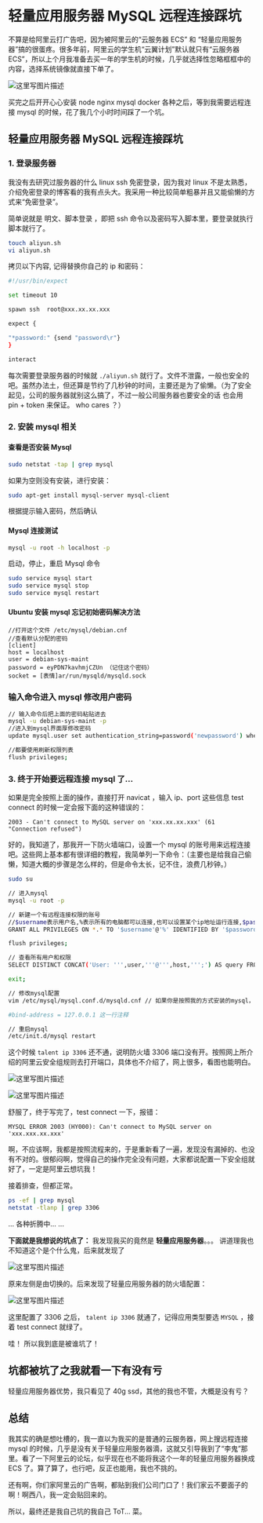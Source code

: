 # 轻量应用服务器 MySQL 远程连接踩坑

不算是给阿里云打广告吧，因为被阿里云的“云服务器 ECS” 和 “轻量应用服务器”搞的很蛋疼。很多年前，阿里云的学生机“云翼计划”默认就只有“云服务器 ECS”，所以上个月我准备去买一年的学生机的时候，几乎就选择性忽略框框中的内容，选择系统镜像就直接下单了。

![这里写图片描述](https://chatflow-files-cdn-1256085166.file.myqcloud.com/80/v2-777df1cf8577588921a93dc486c2af41_hd.jpg)

买完之后开开心心安装 node nginx mysql docker 各种之后，等到我需要远程连接 mysql 的时候，花了我几个小时时间踩了一个坑。

## 轻量应用服务器 MySQL 远程连接踩坑

### 1. 登录服务器

我没有去研究过服务器的什么 linux ssh 免密登录，因为我对 linux 不是太熟悉，介绍免密登录的博客看的我有点头大。我采用一种比较简单粗暴并且又能偷懒的方式来“免密登录”。

简单说就是 明文、脚本登录 ，即把 ssh 命令以及密码写入脚本里，要登录就执行脚本就行了。

```bash
touch aliyun.sh
vi aliyun.sh
```

拷贝以下内容, 记得替换你自己的 ip 和密码：

```bash
#!/usr/bin/expect

set timeout 10

spawn ssh  root@xxx.xx.xx.xxx

expect {

"*password:" {send "password\r"}
}

interact
```

每次需要登录服务器的时候就 `./aliyun.sh` 就行了。文件不泄露，一般也安全的吧。虽然办法土，但还算是节约了几秒钟的时间，主要还是为了偷懒。（为了安全起见，公司的服务器就别这么搞了，不过一般公司服务器也要安全的话 也会用 pin + token 来保证。 who cares ？）

### 2. 安装 mysql 相关

#### 查看是否安装 Mysql

```bash
sudo netstat -tap | grep mysql
```

如果为空则没有安装，进行安装：

```bash
sudo apt-get install mysql-server mysql-client
```

根据提示输入密码，然后确认

#### Mysql 连接测试

```bash
mysql -u root -h localhost -p
```

启动，停止，重启 Mysql 命令

```bash
sudo service mysql start
sudo service mysql stop
sudo service mysql restart
```

#### Ubuntu 安装 mysql 忘记初始密码解决方法

```
//打开这个文件 /etc/mysql/debian.cnf
//查看默认分配的密码
[client]
host = localhost
user = debian-sys-maint
password = eyPDN7kavhmjCZUn （记住这个密码）
socket = [表情]ar/run/mysqld/mysqld.sock
```

### 输入命令进入 mysql 修改用户密码

```bash
// 输入命令后把上面的密码粘贴进去
mysql -u debian-sys-maint -p
//进入到mysql界面厚修改密码
update mysql.user set authentication_string=password('newpassword') where user='root';

//都要使用刷新权限列表
flush privileges;
```

### 3. 终于开始要远程连接 mysql 了...

如果是完全按照上面的操作，直接打开 navicat ，输入 ip、port 这些信息 test connect 的时候一定会报下面的这种错误的：

```
2003 - Can't connect to MySQL server on 'xxx.xx.xx.xxx' (61 "Connection refused")
```

好的，我知道了，那我开一下防火墙端口，设置一个 mysql 的账号用来远程连接吧。这些网上基本都有很详细的教程，我简单列一下命令：（主要也是给我自己偷懒，知道大概的步骤是怎么样的，但是命令太长，记不住，浪费几秒钟。）

```bash
sudo su

// 进入mysql
mysql -u root -p

// 新建一个有远程连接权限的账号
//$username表示用户名,%表示所有的电脑都可以连接,也可以设置某个ip地址运行连接,$password表示密码
GRANT ALL PRIVILEGES ON *.* TO '$username'@'%' IDENTIFIED BY '$password' WITH GRANT OPTION;

flush privileges;

// 查看所有用户和权限
SELECT DISTINCT CONCAT('User: ''',user,'''@''',host,''';') AS query FROM mysql.user;

exit;

// 修改mysql配置
vim /etc/mysql/mysql.conf.d/mysqld.cnf // 如果你是按照我的方式安装的mysql， bind-address 这一行是在这个文件

#bind-address = 127.0.0.1 这一行注释

// 重启mysql
/etc/init.d/mysql restart
```

这个时候 `talent ip 3306` 还不通，说明防火墙 3306 端口没有开。按照网上所介绍的阿里云安全组规则去打开端口，具体也不介绍了，网上很多，看图也能明白。

![这里写图片描述](https://chatflow-files-cdn-1256085166.file.myqcloud.com/80/v2-8852fbf2c74555fceb4e9c6d8b596668_hd.jpg)

![这里写图片描述](https://chatflow-files-cdn-1256085166.file.myqcloud.com/80/v2-e22f395fc0cb034514fc782980f86496_hd.jpg)

舒服了，终于写完了，test connect 一下，报错：

```
MYSQL ERROR 2003 (HY000): Can't connect to MySQL server on 'xxx.xxx.xx.xxx'
```

啊，不应该啊，我都是按照流程来的，于是重新看了一遍，发现没有漏掉的、也没有不对的。很郁闷啊，觉得自己的操作完全没有问题，大家都说配置一下安全组就好了，一定是阿里云想坑我！

接着排查，但都正常。

```bash
ps -ef | grep mysql
netstat -tlanp | grep 3306
```

...
各种折腾中...
...

**下面就是我想说的坑点了：** 我发现我买的竟然是 **轻量应用服务器**。。。 讲道理我也不知道这个是个什么鬼，后来就发现了

![这里写图片描述](https://chatflow-files-cdn-1256085166.file.myqcloud.com/80/v2-777df1cf8577588921a93dc486c2af41_hd.jpg)

原来左侧是由切换的。后来发现了轻量应用服务器的防火墙配置：

![这里写图片描述](https://chatflow-files-cdn-1256085166.file.myqcloud.com/80/v2-278bf0987d3037bb8e3f8173755a00b6_hd.jpg)

这里配置了 3306 之后， `talent ip 3306` 就通了，记得应用类型要选 `MYSQL` ，接着 test connect 就绿了。

哇！ 所以我到底是被谁坑了！

## 坑都被坑了之我就看一下有没有亏

轻量应用服务器优势，我只看见了 40g ssd，其他的我也不管，大概是没有亏？

## 总结

我其实的确是想吐槽的，我一直以为我买的是普通的云服务器，网上搜远程连接 mysql 的时候，几乎是没有关于轻量应用服务器滴，这就又引导我到了“李鬼”那里。看了一下阿里云的论坛，似乎现在也不能将我这个一年的轻量应用服务器换成 ECS 了。算了算了，也行吧，反正也能用，我也不挑的。

还有啊，你们家阿里云的广告啊，都贴到我们公司门口了！我们家云不要面子的啊！啊西八，我一定会贴回来的。

所以，最终还是我自己坑的我自己 ToT... 菜。
